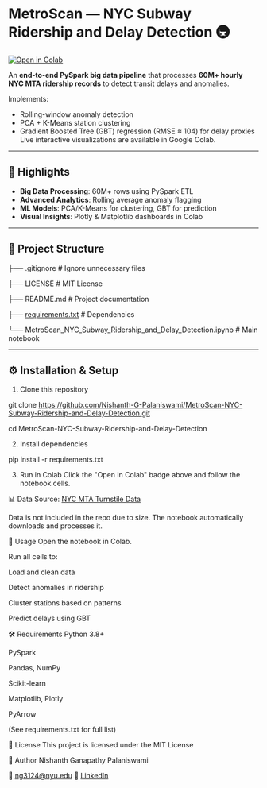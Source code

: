 # MetroScan — NYC Subway Ridership and Delay Detection 🚇

[![Open in Colab](https://colab.research.google.com/assets/colab-badge.svg)](https://colab.research.google.com/github/Nishanth-G-Palaniswami/MetroScan-NYC-Subway-Ridership-and-Delay-Detection/blob/main/MetroScan_NYC_Subway_Ridership_and_Delay_Detection.ipynb)

An **end-to-end PySpark big data pipeline** that processes **60M+ hourly NYC MTA ridership records** to detect transit delays and anomalies.  

Implements:
- Rolling-window anomaly detection
- PCA + K-Means station clustering
- Gradient Boosted Tree (GBT) regression (RMSE ≈ 104) for delay proxies  
Live interactive visualizations are available in Google Colab.

---

## 📌 Highlights
- **Big Data Processing**: 60M+ rows using PySpark ETL
- **Advanced Analytics**: Rolling average anomaly flagging
- **ML Models**: PCA/K-Means for clustering, GBT for prediction
- **Visual Insights**: Plotly & Matplotlib dashboards in Colab

---

## 📂 Project Structure

├── .gitignore # Ignore unnecessary files

├── LICENSE # MIT License

├── README.md # Project documentation

├── [requirements.txt](requirements.txt) # Dependencies

└── MetroScan_NYC_Subway_Ridership_and_Delay_Detection.ipynb # Main notebook


---

## ⚙️ Installation & Setup

1. Clone this repository

git clone https://github.com/Nishanth-G-Palaniswami/MetroScan-NYC-Subway-Ridership-and-Delay-Detection.git

cd MetroScan-NYC-Subway-Ridership-and-Delay-Detection

2. Install dependencies
   
pip install -r requirements.txt

3. Run in Colab
Click the "Open in Colab" badge above and follow the notebook cells.

📊 Data
Source: [NYC MTA Turnstile Data](http://web.mta.info/developers/turnstile.html)

Data is not included in the repo due to size. The notebook automatically downloads and processes it.

🚀 Usage
Open the notebook in Colab.

Run all cells to:

Load and clean data

Detect anomalies in ridership

Cluster stations based on patterns

Predict delays using GBT

🛠 Requirements
Python 3.8+

PySpark

Pandas, NumPy

Scikit-learn

Matplotlib, Plotly

PyArrow

(See requirements.txt for full list)

📜 License
This project is licensed under the MIT License

👤 Author
Nishanth Ganapathy Palaniswami

📧 ng3124@nyu.edu
💼 [LinkedIn](www.linkedin.com/in/nishanth-g-palaniswami)

